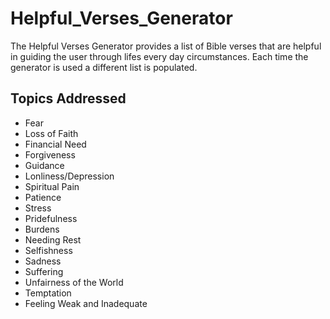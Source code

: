 # Helpful_Verses_Generator
The Helpful Verses Generator provides a list of Bible verses that are helpful in guiding the user through lifes every day circumstances. 
Each time the generator is used a different list is populated.
## Topics Addressed
* Fear
* Loss of Faith
* Financial Need
* Forgiveness
* Guidance
* Lonliness/Depression
* Spiritual Pain
* Patience
* Stress
* Pridefulness
* Burdens
* Needing Rest
* Selfishness
* Sadness
* Suffering
* Unfairness of the World
* Temptation
* Feeling Weak and Inadequate 

